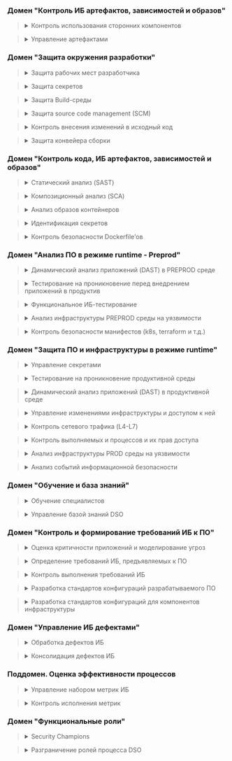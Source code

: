 ### Домен "Контроль ИБ артефактов, зависимостей и образов"      

> <details>
> <summary>Контроль использования сторонних компонентов</summary>
> 
> |ID| Описание | Уровень зрелости | BSIMM| SAMM
> | --- | --- | --- | --- | --- |
> | T-ADI-DEP-0-1 | Управление зависимостями (Dependencies) в исходном коде осуществляется в каком-либо виде   | 0 | - | - 
> | T-ADI-DEP-1-1 | Существуют (формализованы) единые правила, определяющие возможность использования тех или иных зависимостей в коде. Например, есть утвержденный документ, и/или страница в базе знаний, описывающие порядок использования зависимостей в коде   | 2 | - | SB-B-2 
> | T-ADI-DEP-1-2 | Обновление существующих зависимостей выполняется вручную. Например, если возникла необходимость использовать новую версию библиотеки в коде, то ее вручную выгружают и добавляют в проект   | 2 | - | - 
> | T-ADI-DEP-1-3 | Существует (описан, формализован) план реагирования на события ИБ, связанных с зависимостями   | 2 | SR2.7 | OM-B-2 
> | T-ADI-DEP-1-4 | Выполняется харденинг (безопасная настройка) файлов конфигураций используемых пакетов open source software - OSS (например, nuget.config, .npmrc, pip.conf, pom.xml, etc.) | 2 | - | - 
> | T-ADI-DEP-1-5 | Зависимости с тэгом "latest" не применяются   | 2 | - | - 
> | T-ADI-DEP-2-1 | Разработчики получают и используют OSS компоненты, применяя только стандартизованные (формализованные и утвержденные) методы   | 3 | SR2.7 | - 
> | T-ADI-DEP-2-2 | Контролируется и регулируется использование новых (моложе 60 дней) и старых (неактуальных, заброшенных, старше 365 дней) OSS. Например, настроен OSS firewall на предупреждение (или запрет) использования OSS, выпущенных\актуализированных более 365 дней назад  и менее чем 60 дней | 3 | - | OM-B-1, OM-B-2 
> | T-ADI-DEP-3-1 | Выполняется инвентаризация используемых зависимостей. Например, создан внутренний репозиторий | 4 | SR1.5 | SB-B-2 (+-) 
> | T-ADI-DEP-3-2 | При выполнении Pull/Merge request предоставляется список всех уязвимостей используемых зависимостей. Это может быть реализовано с помощью SCA решения | 4 | - | SB-B-3 
> | T-ADI-DEP-3-3 | Выполняется верификация цифровой подписи SBOM перед использованием зависимостей в сборке. Это может быть реализовано с помощью SCA решения | 4 | - | - 
> | T-ADI-DEP-3-4 | Выполняется автоматическое обновление используемых зависимостей. Это может быть реализовано с помощью специальных утилит для обновления зависимостей | 4 | - | - 
> | T-ADI-DEP-4-1 | Выполняется самостоятельная сборка необходимых зависимостей в доверенной среде | 6 | - | - 
> | T-ADI-DEP-4-2 | Выполняется создание и проверка цифровой подписи собранных зависимостей. Например, с помощью Cosign | 6 | SE2.4 | - 
> | T-ADI-DEP-4-3 | Выполняется создание и проверка цифровой подписи на SBOM для собранных зависимостей. Например, с помощью Cosign | 6 | - | - 
>
</details>

> <details>
> <summary>Управление артефактами</summary>
> 
> |ID| Описание | Уровень зрелости | BSIMM| SAMM
> | --- | --- | --- | --- | --- |
> | T-ADI-ART-0-1 | Управление артефактами разработки присутствует в каком-либо виде | 0 | - | - 
> | T-ADI-ART-1-1 | Все артефакты разработки хранятся в доверенных registry. Например, используется внутренний реестр | 1 | - | - 
> | T-ADI-ART-1-2 | Строго ограниченный перечень лиц может помещать артефакты в registry. Внутри registry настроены правила разграничения доступа | 1 | - | - 
> | T-ADI-ART-1-3 | Для аутентификации в registry используются внешние сервисы. Например, выполнена интеграция с LDAP или другим IdM, локальные учетные записи не используются | 1 | - | - 
> | T-ADI-ART-1-4 | Отключен анонимный доступ в registry | 1 | - | - 
> | T-ADI-ART-1-5 | Настроен и включен аудит любых изменений конфигурации хранилищ артефактов | 1 | - | - 
> | T-ADI-ART-2-1 | Разработчики получают артефакты для дальнейшей работы только из внутренних репозиториев | 3 | - | - 
> | T-ADI-ART-2-2 | Выполняется создание хэш сумм артефактов перед отправкой их в registry, а также их проверка при сборке | 3 | - | SB-A-2 
> | T-ADI-ART-2-3 | Для взаимодействия с registry используются webhook с использованием TLS версии не ниже 1.2 | 3 | - | - 
> | T-ADI-ART-3-1 | Выполняется создание цифровых подписей всех артефактов перед их отправкой в registry | 4 | SE2.4 | SD-A-3 
> | T-ADI-ART-3-2 | Для всех артефактов создается SBOM | 4 | SR1.5 </br> SE3.6 | SB-B-1 
> | T-ADI-ART-3-3 | Используется многофакторная аутентификация для доступа к registry | 4 | - | - 
> | T-ADI-ART-3-4 | Конвейер сборки (build pipeline) подписывает все артефакты, которые он создает | 4 | SE2.4 | SD-A-3 
> | T-ADI-ART-4-1 | Выполняется шифрование всех артефактов в registry | 5 | - | - 
>
</details>

### Домен "Защита окружения разработки"

> <details>
> <summary>Защита рабочих мест разработчика</summary>
> 
> |ID| Описание | Уровень зрелости | BSIMM| SAMM
> | --- | --- | --- | --- | --- |
> | T-DEV-COMP-0-1 | Применяются практики защиты рабочих мест разработчиков | 0 | - | - 
> | T-DEV-COMP-1-1 | Утверждены и применяются базовые требования к ПО и настройкам на корпоративных рабочих местах разработчиков. Например, требования к антивирусу, обновлениям ОС, требования к паролям | 1 | - | - 
> | T-DEV-COMP-1-2 | Удаленный доступ с некорпоративных (и, соответственно, ненастроенных) устройств к инструментам разработки возможен только для ограниченного (небольшого) числа устройств | 1 | - | - 
> | T-DEV-COMP-2-1 | Удаленный доступ к инструментам разработки возможен либо с корпоративных устройств с использованием MDM, либо через промежуточные\проксирующие системы, например, VDI или PAM | 3 | - | - 
>
</details>

> <details>
> <summary>Защита секретов</summary>
> 
> |ID| Описание | Уровень зрелости | BSIMM| SAMM
> | --- | --- | --- | --- | --- |
> | T-DEV-SM-0-1 | Существует практика управления секретами | 0 | - | - 
> | T-DEV-SM-1-1 | Секреты в среде разработки защищаются встроенными механизмами инструментов разработки, например, CI/CD системы, без применения Secret Management систем | 1 | - | SB-A-3 
> | T-DEV-SM-1-2 | Инциденты ИБ, связанные с использованием секретов в среде разработки, обрабатываются службой ИБ совместно с разработчиками | 1 | CMVM1.1 | - 
> | T-DEV-SM-2-1 | Секреты окружения разработки хранятся в Secret Management инструменте, например, Hashicorp Vault | 2 | - | - 
> | T-DEV-SM-2-2 | Разработчики и инженеры обмениваются секретамис помощью инструмента Secret Management, например, Hashicorp Vault | 2 | - | SD-B-1 
> | T-DEV-SM-3-1 | Секреты всех сред и инструментов (за исключением рабочих станций разработчиков и подобных adhoc сред) хранятся в SM (например, Vault), количество hardcoded секретов минимально. Случаи использования hardcoded секретов известны команде ИБ и запланирован отказ от их использования | 3 | - | SD-B-1 
> | T-DEV-SM-3-2 | Сформирована и применяется политика ротации секретов окружений разработки  | 3 | - | SD-B-3 
> | T-DEV-SM-4-1 | Используются динамические секреты с ограничением доступа для сред | 6 | - | - 
>
</details>
  

> <details>
> <summary>Защита Build-среды</summary>
> 
> |ID| Описание | Уровень зрелости | BSIMM| SAMM
> | --- | --- | --- | --- | --- |
> | T-DEV-BLD-0-1 | Применяются практики защиты инфраструктуры сборки ПО | 0 | - | - 
> | T-DEV-BLD-1-1 | Доступ к среде сборки (build) (оркестратор, worker-узлы итд) ограничен (настроен RBAC)  | 2 | - | - 
> | T-DEV-BLD-1-2 | Для всех узлов сборки (build worker) используется подход push (вместо pull) для передачи параметров  | 2 | - | - 
> | T-DEV-BLD-1-3 | Каждый узел сборки (build worker) имеет минимально необходимые сетевые доступы (для связи только с нужными сервисами и только по определенным портам\протоколам) | 2 | - | - 
> | T-DEV-BLD-1-4 | Выполняется централизованное хранение журналов (логов) сборки, включающее изменение настроек | 2 | - | SB-A-3 
> | T-DEV-BLD-2-1 | Осуществляется мониторинг и реагирование на инциденты для узлов сборки в части потребления вычислительных ресурсов (CPU, RAM, HDD и пр). | 3 | CMVM1.1 | Incident Detection 
> | T-DEV-BLD-3-1 | Каждый узел сборки (build worker) имеет отдельную роль (например, тестирование, компиляция, отправка артефактов), прочие задачи на нем не выполняются | 5 | - | - 
> | T-DEV-BLD-3-2 | Реализована настройка механизмов безопасности для узлов сборки  | 5 | - | SB-A-1 </br> SB-A-2 
> | T-DEV-BLD-3-3 | Все настройки узлов сборки (build worker) централизованно хранятся в системе хранения исходного кода  | 5 | - | - 
> | T-DEV-BLD-4-1 | Создание среды сборки (build environment) выполняется автоматизировано (IaC) | 6 | - | - 
>
</details>
 
> <details>
> <summary>Защита source code management (SCM)</summary>
> 
> |ID| Описание | Уровень зрелости | BSIMM| SAMM
> | --- | --- | --- | --- | --- |
> | T-DEV-SCM-0-1 | Применяются практики защиты репозитория кода | 0 | - | -
> | T-DEV-SCM-1-1 | Создавать и удалять репозитории могут только определенные пользователи  (например, настроен RBAC)  | 2 | - | -
> | T-DEV-SCM-1-2 | Удалять issues могут только определенные пользователи (например, настроен RBAC)  | 2 | - | -
> | T-DEV-SCM-1-3 | Создавать teams/groups могут только определенные пользователи (например, настроен RBAC)  | 2 | - | -
> | T-DEV-SCM-1-4 | Количество администраторов VCS ограничено и регулярно проверяется | 2 | - | -
> | T-DEV-SCM-1-5 | Управление доступом к системе контроля версий осуществляется с использованием ролевой модели, созданной на основе принципа минимальных привилегий. Модель регулирует как минимум:  </br> - Возможности по созданию репозиториев </br> - Возможности по удалению репозиториев </br> - Возможности по изменению видимости репозиториев | 2 | - | -
> | T-DEV-SCM-1-6 | Непривилегированным пользователям доступно создание только приватных репозиториев | 2 | - | - 
> | T-DEV-SCM-1-7 | При установке любых приложений и дополнений в Source code management системах (SCM) запрашивается одобрение (approval) администратора | 2 | - | - 
> | T-DEV-SCM-2-1 | У всех копий (forks) кода включен аудит, а также назначен ответственный | 3 | - | - 
> | T-DEV-SCM-2-2 | Регулярно осуществляется анализ и удаление неактивных пользователей из проекта | 3 | - | - 
> | T-DEV-SCM-2-3 | Почтовые уведомления могут направляться только на доверенные (проверенные) домены#  | 3 | - | - 
> | T-DEV-SCM-2-4 | Неактивные (ненужные) приложения (applications или дополнения) удаляются из SCM системы  | 3 | - | - 
> | T-DEV-SCM-2-5 | Для каждого репозитория по умолчанию установлены минимальные привилегии пользователей | 3 | - | - 
> | T-DEV-SCM-2-6 | Для добавления нового пользователя в VCS используются только корпоративные email | 3 | - | - 
> | T-DEV-SCM-3-1 | Все изменения видимости проекта отслеживаются | 4 | - | - 
> | T-DEV-SCM-3-2 | Осуществляется идентификация неиспользуемых репозиториев и их архивирование | 4 | - | - 
> | T-DEV-SCM-3-3 | Доступ к SCM осуществляется с использованием многофакторной аутентификации  | 4 | - | - 
> | T-DEV-SCM-3-4 | Доступ к VCS системам осуществляется только с разрешенных IP-адресов | 4 | - | - 
> | T-DEV-SCM-4-1 | Проводится анализ кода на наличие аномалий, релевантных организации (например, commit содержит слишком значительные изменения объемов кода или в commit'ов слишком много в определенный промежуток времени) | 6 | - | - 
> | T-DEV-SCM-4-2 | Доступ разработчиков к репозиторию осуществляется с использованием сертификатов, созданных только с использованием внутреннего CA (центр сертификации) компании (а не самоподписанные сертификаты) в качестве дополнительного фактора аутентификации | 6 | - | - 
>
</details>


> <details>
> <summary>Контроль внесения изменений в исходный код</summary>
> 
> |ID| Описание | Уровень зрелости | BSIMM| SAMM
> | --- | --- | --- | --- | --- |
> | T-DEV-SRC-0-1 | Применяются практики контроля внесения изменений в исходный код | 0 | - | -
> | T-DEV-SRC-1-1 | Все изменения в исходном коде отслеживаются с использованием системы контроля версий (SCM)  | 1 | - | -
> | T-DEV-SRC-1-2 | Круг согласования запроса на слияние исходного кода начинается заново при внесении новых предложений по изменению | 1 | - | -
> | T-DEV-SRC-1-3 | Разработчики не обладают правами "dismiss code change review", позволяющими обходить стандартную процедуру проверки кода | 1 | - | -
> | T-DEV-SRC-1-4 | Для всех репозиториев включена опция linear history. В качестве вариантов merge доступны только squash и rebase merge | 1 | - | -
> | T-DEV-SRC-1-5 | Используется защита веток (branch protection) | 1 | - | -
> | T-DEV-SRC-2-1 | Осуществляется регулярный анализ и удаление неиспользуемых веток (branches) | 3 | - | -
> | T-DEV-SRC-2-2 | Запрос на слияние (merge request) реализуется только при успешном прохождении всех проверок | 3 | ST3.6 | -
> | T-DEV-SRC-2-3 | Все открытые ветки (branches) обновляются перед отправкой запроса на merge | 3 | - | -
> | T-DEV-SRC-2-4 | Слияние изменений в исходном коде разрешены только в случае отсутствия открытых комментариев и обсуждений | 3 | - | -
> | T-DEV-SRC-2-5 | Для каждого изменения исходного кода есть соответствующий тикет в системе управления заданиями (task maganement system, например, jira) | 3 | - | -
> | T-DEV-SRC-2-6 | Правила защиты, применяемые к веткам (branch protection rules), применяются в том числе к УЗ администраторов | 3 | - | -
> | T-DEV-SRC-3-1 | Для наиболее важных файлов определены и назначены Code Owners | 4 | - | -
> | T-DEV-SRC-3-2 | Code Owners согласовывают изменения файлов, которые им "принадлежат" | 4 | - | -
> | T-DEV-SRC-3-3 | Только подписанные commits (signed commit) допускаются к merge requests (особенно в main-ветку)  | 4 | SE2.4 | -
> | T-DEV-SRC-3-4 | Каждое изменение в исходном коде (каждый commit) согласовывается как минимум двумя аутентифицированными пользователями | 4 | - | -
> | T-DEV-SRC-3-5 | Осуществляется контроль за удалением защищенных веток (protected branch) | 4 | - | -
> | T-DEV-SRC-4-1 | Для всех репозиториев функция "force push" доступна только для владельца | 6 | - | -
>
</details>
 

> <details>
> <summary>Защита конвейера сборки</summary>
> 
> |ID| Описание | Уровень зрелости | BSIMM| SAMM
> | --- | --- | --- | --- | --- |
> | T-DEV-CICD-0-1 | Применяются практики защиты конвейера сборки ПО  | 0 | - | BP-A-2 </br> SB-A-2 (Актуальное название)
> | T-DEV-CICD-1-1 | Доступ к конвейеру сборки ограничен (настроен RBAC)  | 1 | - | SB-A-2
> | T-DEV-CICD-1-2 | Выполняется централизованное хранение журналов событий конвейеров сборки   | 1 | - | SB-A-3
> | T-DEV-CICD-1-3 | Используется подход "CICD as a code" при создании конвейера разработки  | 1 | SM3.4 | -
> | T-DEV-CICD-2-1 | Для каждого этапа сборки строго определены входные и выходные параметры и результаты  | 3 | - | -
> | T-DEV-CICD-2-2 | Изменение конфигурационных файлов CI\CD (конвейеров сборки) непрерывно отслеживается   | 3 | - | -
> | T-DEV-CICD-3-1 | Выполняется централизованное хранение всех логов стадии сборки (Build)   | 4 | - | SB-A-3
> | T-DEV-CICD-4-1 | Каждый конвейер (CICD), используемый для сборки, имеет единственное предназначение (например, тестирование, компиляция, отправка артефактов), прочие задачи на нем не выполняются  | 5 | - | -
>
</details>

### Домен "Контроль кода, ИБ артефактов, зависимостей и образов"        



> <details>
> <summary>Статический анализ (SAST)</summary>
> 
> |ID| Описание | Уровень зрелости | BSIMM| SAMM
> | --- | --- | --- | --- | --- |    
> | T-CODE-SST-0-1 | Выполняется статический анализ исходного кода разрабатываемого ПО | 0 | - | ST-A-1
> | T-CODE-SST-1-1 | Анализ исходного кода применяется, как минимум, ситуативно. | 2 | CR1.2 | -
> | T-CODE-SST-1-2 | В SAST используются, как минимум, правила по умолчанию  | 2 | - | -
> | T-CODE-SST-2-1 | Выполняется регулярное сканирование отдельных частей кода, например: </br> - изменений в коде по результатам спринтов </br> - код разработанных framework </br> - итд | 3 | - | -
> | T-CODE-SST-2-2 | Неиспользуемые правила анализа в SAST отключены | 3 | - | -
> | T-CODE-SST-2-3 | Выполнена интеграция SAST в CI (отдельный скрипт для каждой команды)  | 3 | SM3.4 </br> CR1.4 </br> CR1.5 | ST-A-3
> | T-CODE-SST-2-4 | Используются плагины SAST в IDE [при их наличии]  | 3 | - | ST-A-2
> | T-CODE-SST-3-1 | Выполняется регулярное сканирование SAST полной кодовой базы | 4 | - | -
> | T-CODE-SST-3-2 | Используются кастомизированные правила  | 4 | CR2.6 | ST-A-2
> | T-CODE-SST-3-3 | Выполнена интеграция SAST с инструментом code quality (например, SonarQube) | 4 | - | -
> | T-CODE-SST-4-1 | Выполняется сканирование исходного кода open source компонентов (сканирование на malware, protestware и т.д.) | 7 | - | SB-B-3
>
</details>



> <details>
> <summary>Композиционный анализ (SCA) </summary>
> 
> |ID| Описание | Уровень зрелости | BSIMM| SAMM
> | --- | --- | --- | --- | --- |    
> | T-CODE-SC-0-1 |   Выполняется композиционный анализ разрабатываемого ПО | 0 | SM3.5 | ST-A-1 </br> SB-B-3
> | T-CODE-SC-1-1 |   В SCA используются, как минимум, политики анализа по умолчанию | 1 | SE3.8 | -
> | T-CODE-SC-1-2 |   Применяется выборочная блокировка подключаемых библиотек вручную при выявлении дефектов ИБ | 1 | - | -
> | T-CODE-SC-1-3 |   В SCA сохраняется история всех используемых (использованных) библиотек | 1 | SR1.5 | SB-B-2
> | T-CODE-SC-2-1 |   Библиотеки с уязвимостями с высоким рейтингом, включая RCE, блокируются по договоренности между ИБ и разработчиками | 2 | - | -
> | T-CODE-SC-2-2 |   Осуществляется контроль получения образов (получение только из доверенных репозиториев) | 2 | - | -
> | T-CODE-SC-2-3 |   Выполняется проверка цифровых подписей и хэшей компонентов  | 2 | SE2.4 | SB-A-1 (+-)
> | T-CODE-SC-2-4 |   Настроена интеграция SCA в CI/CD | 2 | SM3.4 </br> CR1.4 </br> CR1.5 | ST-A-3
> | T-CODE-SC-2-5 |   Выполняется проверка на лицензионную чистоту   | 2 | SR2.7 | SB-B-2
> | T-CODE-SC-3-1 |   Подключение всех возможных open source feeds | 4 | - | -
> | T-CODE-SC-3-2 |   Совмещение практик SAST и SCA для идентификации уязвимостей в коде (effective usage analyse. Например, библиотека уязвима, но при этом НЕ используется уязвимый метод) | 4 | CR3.2 | -
> | T-CODE-SC-3-3 |   Используются SCA плагины для IDE для pre-commit hooks | 4 | - | ST-A-2
> | T-CODE-SC-3-4 |   Библиотеки со статусом End of life блокируются по договоренности между ИБ и разработчиками | 4 | - | -
> | T-CODE-SC-4-1 |   Использование платных feeds, обогащающих результаты анализа open source компонентов | 6 | - | -
>
</details>

  

> <details>
> <summary>Анализ образов контейнеров</summary>
> 
> |ID| Описание | Уровень зрелости | BSIMM| SAMM
> | --- | --- | --- | --- | --- |
> | T-CODE-IMG-0-1 |  Выполняется сканирование образов контейнеров на наличие уязвимостей | 0 | - | Scalable Baseline
> | T-CODE-IMG-1-1 |  Сканирование образов контейнеров на наличие уязвимостей регламентировано и выполняется стандартизированным набором инструментов | 1 | - | -
> | T-CODE-IMG-1-2 |  Выполняется сканирование образов контейнеров. Запуск сканирования происходит в ручном режиме | 1 | - | -
> | T-CODE-IMG-1-3 |  Применяется выборочная блокировка образов контейнеров вручную при выявлении дефектов ИБ | 1 | - | -
> | T-CODE-IMG-2-1 |  Выполняется сканирование образов контейнеров в CI/CD на наличие уязвимостей | 2 | SM3.4 | -
> | T-CODE-IMG-2-2 |  Выполняется периодическое сканирование образов контейнеров, размещенных во внутренних репозиториях, на наличие уязвимостей | 2 | - | -
> | T-CODE-IMG-2-3 |  При обнаружении дефектов ИБ в образах контейнеров автоматизированно создаются задачи на их устранение в тикет-системе | 2 | - | -
> | T-CODE-IMG-3-1 |  Выполняется проверка цифровых подписей образов контейнеров | 3 | SE2.4 | -
> | T-CODE-IMG-3-2 |  Non-compliant ресурсы блокируются по договоренности между ИБ и разработчиками | 3 | - | -
> | T-CODE-IMG-4-1 |  Сборки в CI/CD блокируются при найденных уязвимостях в образах контейнеров по договоренности между ИБ и разработчиками | 4 | - | -
>
</details>


> <details>
> <summary>Идентификация секретов  </summary>
> 
> |ID| Описание | Уровень зрелости | BSIMM| SAMM
> | --- | --- | --- | --- | --- |
> | T-CODE-SECDN-0-1 | Применяются практики поиска секретов | 0 | - | Scalable Baseline
> | T-CODE-SECDN-1-1 | Механизмы идентификации секретов применяются как минимум в SCM системах | 1 | - | -
> | T-CODE-SECDN-1-2 | Инструменты идентификации секретов запускаются вручную | 1 | - | -
> | T-CODE-SECDN-1-3 | В инструментах идентификации секретов используются настройки поиска секретов, заданные по умолчанию | 1 | - | -
> | T-CODE-SECDN-1-4 | Инциденты ИБ, связанные с использованием найденных секретов, разрешаются совместно с разработчиками | 1 | CMVM1.1 | IM-A-2
> | T-CODE-SECDN-2-1 | Инструменты идентификации секретов охватывают: </br> - Все версии кода, хранящиеся в SCM </br> - Манифесты IaC </br> - Артефакты:  — образы Docker,  — Все репозитории — Облачную инфраструктуру — Сканирование и блокирование секретов во  время стадий pull/Merge | 2 | - | -
> | T-CODE-SECDN-2-2 | В инструментах идентификации секретов используются кастомизированные настройки поиска секретов | 2 | CR2.6 | -
> | T-CODE-SECDN-2-3 | При обработке событий ИБ, связанных с найденными секретами используется приоритизация  | 2 | - | IM-B-2
> | T-CODE-SECDN-3-1 | При наличии в коде секретов commit'ы  блокируются по договоренности между ИБ и разработчиками | 3 | - | -
> | T-CODE-SECDN-3-2 | Сканирование секретов также включает в себя: </br>  - Рабочие станции разработчиков и любые adhoc среды </br>  - Логи сборок (Build logs) | 3 | - | -
> | T-CODE-SECDN-4-1 | Hardcoded секреты отсутствуют | 5 | - | SD-B-2
>
</details>



> <details>
> <summary>Контроль безопасности Dockerfile’ов </summary>
> 
> |ID| Описание | Уровень зрелости | BSIMM| SAMM
> | --- | --- | --- | --- | --- |
> | T-CODE-DOCKERFS-0-1 | Применяются практики безопасного написания Dockerfiles | 0 | - | -
> | T-CODE-DOCKERFS-1-1 | Разработан регламент по безопасному написанию Dockerfiles | 1 | - | -
> | T-CODE-DOCKERFS-1-2 | Выполняется ручной контроль безопасности Dockerfile | 1 | - | -
> | T-CODE-DOCKERFS-2-1 | Dockerfiles проверяются автоматизировано в pipeline | 2 | - | -
>
</details>

### Домен "Анализ ПО в режиме runtime - Preprod"        


> <details>
> <summary>Динамический анализ приложений (DAST) в PREPROD среде</summary>
> 
> |ID| Описание | Уровень зрелости | BSIMM| SAMM
> | --- | --- | --- | --- | --- |
> | T-PREPROD-DAST-0-1 | Применяются практики динамического тестирования (DAST) | 0 | - | -
> | T-PREPROD-DAST-1-1 | Динамическое сканирование используется как минимум для пользовательского интерфейса | 3 | - | -
> | T-PREPROD-DAST-1-2 | Динамическое сканирование выполняется вручную | 3 | - | -
> | T-PREPROD-DAST-2-1 | Отключены неиспользуемые в сканере правила | 4 | - | -
> | T-PREPROD-DAST-2-2 | Выполняется сканирование без аутентификации (с полным покрытием пользовательского интерфейса): </br> - Spider- сканирование (https://www.zaproxy.org/docs/desktop/addons/spider/) </br> - Сканирование зависимостей | 4 | ST1.4 | -
> | T-PREPROD-DAST-2-3 | Выполняется сканирование с аутентификацией: </br> - Выполняется сканирование зависимостей </br> - При сканировании происходит использование всех возможных ролей и пользовательских типов  </br> - Поддержка существующих сессий </br> - При сканировании используются функции log in/log out </br> - Выполняется Spider-сканирование после аутентификации | 4 | ST1.4 | -
> | T-PREPROD-DAST-2-4 | Настроена интеграция сканера с инструментами CI/CD | 4 | - | -
> | T-PREPROD-DAST-3-1 | Выполняется сканирование в том числе скрытых путей | 5 | - | -
> | T-PREPROD-DAST-3-2 | Используются доработанные (кастомизированные) параметры при сканировании для максимального покрытия входных параметров | 5 | - | -
> | T-PREPROD-DAST-3-3 | При сканировании используется бизнес-логика сканируемого приложения. Например, выполняется login, вносятся изменения в учетную запись, выполняется добавление товара в корзину и др. | 5 | - | -
> | T-PREPROD-DAST-3-4 | Выполняется раздельное сканирование backend и frontend, включая: </br> - Сканирование SOAP сервисов </br> - Сканирование сервисов proxy, которые передают запросы между frontend и backend </br> - fuzzing XML и JSON данных, которые передаются в API сервисы | 5 | ST2.6 | -
> | T-PREPROD-DAST-4-1 | Выполняется сканирование всех путей и взаимодействий (в т.ч. с backend)  | 6 | - | -
> | T-PREPROD-DAST-4-2 | Используется несколько сканеров для увеличения поверхности сканирования и получения пересекающихся результатов | 6 | - | -
> | T-PREPROD-DAST-4-3 | Используются custom профили для динамического тестирования с повышенной интенсивностью и тяжестью для критичных частей приложения | 6 | - | -
>
</details>


> <details>
> <summary>Тестирование на проникновение перед внедрением приложений в продуктив</summary>
> 
> |ID| Описание | Уровень зрелости | BSIMM| SAMM
> | --- | --- | --- | --- | --- |
> | T-PREPROD-PENTEST-0-1 | Применяется тестирование на проникновение в среде Preprod | 0 | - | -
> | T-PREPROD-PENTEST-1-1 | Тестирование на проникновение в среде Preprod проводится регулярно | 1 | - | ST-B-2
> | T-PREPROD-PENTEST-1-2 | Проводятся пентесты Preprod среды методом "черный ящик" (пентестер не знает ничего об атакуемой Preprod среде, кроме базовой информации о ней - # доменные имена, ip-адреса) | 1 | - | -
> | T-PREPROD-PENTEST-1-3 | Проводятся пентесты методом "серый ящик" (пентестер знает все об атакуемой Preprod среде - архитектуру среды и анализируемого ПО, их версии, имеет доступ к исходному коду ПО и пр.) | 1 | PT2.2 | -
> | T-PREPROD-PENTEST-2-1 | Разработан и применяется регламент, описывающий проведение тестирования на проникновение в среде Preprod | 2 | - | -
> | T-PREPROD-PENTEST-4-1 | Проводится анализ безопасности инструментов безопасной разработки (анализируются, например, инструменты SAST или OSA\SCA на предмет наличия в них уязвимостей или дефектов - можно ли без авторизации "украсть" отчеты, конфиги и пр) | 6 | - | ST-B-1
>
</details>

 

> <details>
> <summary>Функциональное ИБ-тестирование </summary>
> 
> |ID| Описание | Уровень зрелости | BSIMM| SAMM
> | --- | --- | --- | --- | --- |
> | T-PREPROD-SECTEST-0-1 | Выполняется тестирование ИБ функционала разрабатываемого ПО | 0 | - | -
> | T-PREPROD-SECTEST-1-1 | Функциональное ИБ-тестирование проводится (ситуативно, нерегламентированно) | 1 | - | RT-A-1
> | T-PREPROD-SECTEST-2-1 | Разработан и применяется регламент, описывающий проведение функционального ИБ-тестирования  | 2 | ST1.1 | -
> | T-PREPROD-SECTEST-2-2 | Не менее 5% функциональных ИБ-тестов автоматизированы | 2 | ST2.5 | RT-A-2
> | T-PREPROD-SECTEST-3-1 | Более 20 % тестов функций ИБ-тестирования автоматизированы | 6 | ST2.5 | -
>
</details>

   

> <details>
> <summary>Анализ инфраструктуры PREPROD среды на уязвимости</summary>
> 
> |ID| Описание | Уровень зрелости | BSIMM| SAMM
> | --- | --- | --- | --- | --- |
> | T-PREPROD-VULN-0-1  Сканирование инфраструктуры PREPROD (среды тестирования и разработки ПО) на уязвимости производится в каком бы то ни было виде | 0 | - | Scalable Baseline
> | T-PREPROD-VULN-1-1  Сканирование инфраструктуры PREPROD (среды тестирования и разработки ПО) на уязвимости производится периодически в ручном режиме при помощи инструментов автоматизации или скриптов. (ситуативно нерегламентированно) | 2 | - | -
> | T-PREPROD-VULN-1-2  Производится установка обновлений на элементы инфраструктуры, в т.ч. устранение выявленных уязвимостей | 2 | - | -
> | T-PREPROD-VULN-2-1  Выполняется регулярное сканирование наиболее критических компонентов инфраструктуры PREPROD (среды тестирования и разработки ПО)  на уязвимости, а также выстроен процесс по их исправлению | 4 | - | -
> | T-PREPROD-VULN-2-2  Выполняется регулярное выполнение задач инвентаризации активов PREPROD (среды тестирования и разработки ПО) сред автоматизированными средствами | 4 | SM3.1 </br> AM2.9 | -
> | T-PREPROD-VULN-2-3  Обновления безопасности регулярно устанавливаются на основные элементы  инфраструктуры PREPROD (среды тестирования и разработки ПО) (например, оркестратор и операционные систем серверов)  | 4 | - | -
> | T-PREPROD-VULN-3-1  Выполняется регулярное сканирование всех компонентов инфраструктуры PREPROD (среды тестирования и разработки ПО),  а также выстроен процесс по их исправлению | 5 | - | -
> | T-PREPROD-VULN-3-2  Выполняется автоматизированная проверка основных компонентов инфраструктуры PREPROD (среды тестирования и разработки ПО) (например, оркестратора и операционных систем серверов) на соответствие лучшим практикам, а также организован процесс по исправлению несоответствий | 5 | - | -
> | T-PREPROD-VULN-3-3  Выполняется регулярное сканирование на уязвимости инфраструктуры PREPROD (среды тестирования и разработки ПО) автоматизированными средствами в режиме пентеста | 5 | - | -
> | T-PREPROD-VULN-3-4  Обновления безопасности регулярно устанавливаются на все элементы инфраструктуры PREPROD (среды тестирования и разработки ПО)  (например, оркестратор и операционные систем серверов)  | 5 | - | -
> | T-PREPROD-VULN-4-1  Выполняется автоматизированная проверка всех компонентов инфраструктуры PREPROD (среды тестирования и разработки ПО) на соответствие лучшим практикам , а также организован процесс по исправлению несоответствий | 7 | - | -
> | T-PREPROD-VULN-4-2  Осуществляется регулярная замена устаревшего неподдерживаемого производителями ПО для компонентов инфраструктуры PREPROD (среды тестирования и разработки ПО) | 7 | - | -
>
</details>



> <details>
> <summary>Контроль безопасности манифестов (k8s, terraform и т.д.)</summary>
> 
> |ID| Описание | Уровень зрелости | BSIMM| SAMM
> | --- | --- | --- | --- | --- |
> | T-PREPROD-MANSEC-0-1 | Выполняется ИБ тестирование файлов конфигураций (Dockerfiles, K8s manifests, Terraform, etc) | 0 | - | -
> | T-PREPROD-MANSEC-1-1 | Применяется анализ Dockerfile на наличие дефектов ИБ | 2 | - | -
> | T-PREPROD-MANSEC-2-1 | Используется контроль конфигураций (k8s, IaC и т.п.) на наличие дефектов ИБ | 3 | SE2.2 | -
>
</details>

### Домен "Защита ПО и инфраструктуры в режиме runtime"     


> <details>
> <summary>Управление секретами</summary>
> 
> |ID| Описание | Уровень зрелости | BSIMM| SAMM
> | --- | --- | --- | --- | --- |
> | T-PROD-SM-0-1 |   Применяются практики управления секретами и защиты секретов | 0 | - | -
> | T-PROD-SM-1-1 |   Для управления секретами частично применяются встроенные механизмы ПО. Инструменты по управлению секретами не используются.  | 1 | - | -
> | T-PROD-SM-1-2 |   Инциденты ИБ, связанные с использованием секретов, разрешаются совместно с владельцами систем. | 1 | CMVM1.1 | -
> | T-PROD-SM-2-1 |   Используются инструменты по управлению секретами, но их использование не регламентировано. | 2 | - | -
> | T-PROD-SM-2-2 |   При разборе событий ИБ, связанных с секретами, используется приоритизация (ранжирование) этих событий. Например, событию A присваивается более высокий приоритет при обработке, чем событию B. Правила приоритизации событий ИБ формализованы. | 2 | - | -
> | T-PROD-SM-3-1 |   Секреты всех сред  (за исключением Dev сред) хранятся в  системе управления секретами (допускается ситуативное использование hardcoded-секретов) | 3 | - | -
> | T-PROD-SM-3-2 |   Используется автоматизированная ротация секретов. | 3 | - | -
> | T-PROD-SM-3-3 |   Разработаны и применяются регламенты по использованию инструментов по управлению секретами | 3 | - | -
> | T-PROD-SM-4-1 |   Используются динамические секреты, генерируемые под каждую сессию взаимодействия систем | 5 | - | -
> | T-PROD-SM-4-2 |   Hardcoded секреты отсутствуют в продуктивной среде | 5 | - | -
>
</details>

  

> <details>
> <summary>Тестирование на проникновение продуктивной среды  </summary>
> 
> |ID| Описание | Уровень зрелости | BSIMM| SAMM
> | --- | --- | --- | --- | --- |
> | T-PROD-PENTEST-0-1 |  Проводится тестирование на проникновение в среде Prod  | 0 | - | -
> | T-PROD-PENTEST-1-1 |  Проводятся пентесты Prod среды методом "черный ящик" (пентестер не знает ничего об атакуемой Prod среде, кроме базовой информации о ней - доменные имена, ip-адреса) | 2 | - | -
> | T-PROD-PENTEST-1-2 |  Тестирование на проникновение в среде Prod проводится регулярно | 2 | PT1.1 | -
> | T-PROD-PENTEST-1-3 |  Проводятся пентесты методом "серый ящик" (пентестер знает все об атакуемой Prod среде - архитектуру среды и анализируемого ПО, их версии, имеет доступ к исходному коду ПО и пр.) | 2 | PT2.2 | -
> | T-PROD-PENTEST-2-1 |  Разработан регламент, описывающий критерии и частоту проведения тестов на проникновение в среде PROD | 3 | - | -
> | T-PROD-PENTEST-3-1 |  Разработана и внедрена программа Bug bounty | 4 | CMVM3.4 | -
> | T-PROD-PENTEST-4-1 |  Проводятся пентесты вида "социальная инженерия", направленные и адаптированные на разработчиков | 7 | - | -
> | T-PROD-PENTEST-4-2 |  Проводятся Red Team \ Purple Team учения с привлечением разработчиков | 7 | PT3.1 </br> CMVM3.3 | -
>
</details>

 

> <details>
> <summary>Динамический анализ приложений (DAST) в продуктивной среде </summary>
> 
> |ID| Описание | Уровень зрелости | BSIMM| SAMM
> | --- | --- | --- | --- | --- |
> | T-PROD-DAST-0-1 | Применяются практики динамического тестирования (DAST) | 0 | - | -
> | T-PROD-DAST-1-1 | Динамическое сканирование используется как минимум для пользовательского интерфейса | 4 | - | -
> | T-PROD-DAST-1-2 | Используется пассивное сканирование с помощью зеркалирования трафика | 4 | - | -
> | T-PROD-DAST-1-3 | Динамическое сканирование выполняется вручную | 4 | - | -
> | T-PROD-DAST-2-1 | Используются механизмы активного и пассивного сканирования | 5 | - | -
> | T-PROD-DAST-2-2 | Выполняется сканирование без аутентификации (с полным покрытием пользовательского интерфейса): </br> - Spider- сканирование (https://www.zaproxy.org/docs/desktop/addons/spider/) </br> - Сканирование зависимостей | 5 | - | -
> | T-PROD-DAST-2-3 | Выполняется сканирование с аутентификацией: </br> - Выполняется сканирование зависимостей </br> - При сканировании происходит использование всех возможных ролей и пользовательских типов  </br> - Поддержка существующих сессий </br> - При сканировании  используются функции log in/log out </br> - Выполняется Spider-сканирование после аутентификации | 5 | - | -
> | T-PROD-DAST-2-4 | Настроена интеграция сканера с инструментами CI/CD  | 5 | - | -
> | T-PROD-DAST-2-5 | Отключены неиспользуемые в сканере правила  | 5 | - | -
> | T-PROD-DAST-3-1 | Выполняется сканирование в том числе скрытых путей  | 6 | - | -
> | T-PROD-DAST-3-2 | Используются доработанные (кастомизированные) параметры при сканировании для максимального покрытия входных параметров  | 6 | - | -
> | T-PROD-DAST-3-3 | При сканировании используется бизнес-логика сканируемого приложения. Например, выполняется login, вносятся изменения в учетную запись, выполняется добавление товара в корзину и др.  | 6 | - | -
> | T-PROD-DAST-3-4 | Выполняется раздельное сканирование backend и frontend, включая: </br> - Сканирование SOAP сервисов </br> - Сканирование сервисов proxy, которые передают запросы между frontend и backend </br> - fuzzing XML и JSON данных, которые передаются в API сервисы  | 6 | ST2.6 | -
> | T-PROD-DAST-4-1 | Выполняется сканирование всех путей и взаимодействий (в т.ч. с backend)   | 7 | - | -
> | T-PROD-DAST-4-2 | Используется несколько сканеров для увеличения поверхности сканирования и получения пересекающихся результатов  | 7 | - | -
> | T-PROD-DAST-4-3 | Используются custom профили для динамического тестирования с повышенной интенсивностью и тяжестью для критичных частей приложения  | 7 | - | -
>
</details>

 

> <details>
> <summary>Управление изменениями инфраструктуры и доступом к ней </summary>
> 
> |ID| Описание | Уровень зрелости | BSIMM| SAMM
> | --- | --- | --- | --- | --- |
> | T-PROD-ACCESS-0-1 | Применяются практики автоматизации жизненного цикла инфраструктуры (например, подход IaC), а также необходимые меры защиты | 0 | - | -
> | T-PROD-ACCESS-1-1 | Код инфраструктуры (IaC) хранится, в том числе, за пределами централизованного хранилища кода (SCM-системы) | 1 | - | -
> | T-PROD-ACCESS-1-2 | Использование концепции Infrastructure as code. Продуктивная среда описана в виде кода, регулярно актуализируется и является воспроизводимой. | 1 | - | -
> | T-PROD-ACCESS-1-3 | Реализован процесс контроля версий конфигурации инфраструктуры в виде кода (IaC) | 1 | - | -
> | T-PROD-ACCESS-1-4 | Доступ к продуктивной среде предоставлен ограниченному числу доверенных пользователей  | 1 | - | -
> | T-PROD-ACCESS-1-5 | Запрещено использование паролей по умолчанию | 1 | - | -
> | T-PROD-ACCESS-2-1 | Доступ к коду конфигурации инфраструктуры (файлам, описывающим IaC) предоставлен ограниченному числу пользователей | 3 | - | -
> | T-PROD-ACCESS-2-2 | Настроен, включен и обрабатывается аудит любых изменений для конфигураций внедрения в любые среды  | 3 | - | -
> | T-PROD-ACCESS-3-1 | Автоматизация внедрения в любые непродуктивные среды | 4 | - | -
> | T-PROD-ACCESS-4-1 | Автоматизация внедрения в любые продуктивные среды | 7 | - | -
>
</details>


> <details>
> <summary>Контроль сетевого трафика (L4-L7) </summary>
> 
> |ID| Описание | Уровень зрелости | BSIMM| SAMM
> | --- | --- | --- | --- | --- |
> | T-PROD-NETWORK-0-1 | Выполняется контроль сетевого трафика в PROD сегменте | 0 | - | -
> | T-PROD-NETWORK-1-1 | Выполняется контроль сетевого трафика на уровне межсетевых экранов (L3/L4) в PROD сегменте | 1 | SE1.2 | -
> | T-PROD-NETWORK-1-2 | PROD инфраструктура находится в выделенном сетевом сегменте | 1 | - | -
> | T-PROD-NETWORK-2-1 | Настроены и используются глобальные сетевые политики на уровне сред контейнеризации | 2 | - | -
> | T-PROD-NETWORK-2-2 | Настроены и используются L7 сетевые политики контроля трафика  | 2 | SE1.1 | -
> | T-PROD-NETWORK-3-1 | Настроены и используются кастомизированные сетевые политики для различных микросервисов (namespace)  | 3 | - | -
>
</details>


> <details>
> <summary>Контроль выполняемых и процессов и их прав доступа</summary>
> 
> |ID| Описание | Уровень зрелости | BSIMM| SAMM
> | --- | --- | --- | --- | --- |
> | T-PROD-RUN-0-1 | Выполняется контроль и защита исполняемых процессов | 0 | - | -
> | T-PROD-RUN-1-1 | Используются средства контроля Runtime для сред контейнеризации (Kyverno, OPA gatekeeper, pod security admission, другие валидаторы) со стандартными настройками | 2 | - | -
> | T-PROD-RUN-2-1 | Используются кастомизированные политики Runtime для сред контейнеризации, как минимум уровня всего кластера | 3 | - | -
> | T-PROD-RUN-3-1 | Настроены и используются кастомизированные Runtime политики для отдельных контейнерных приложений  | 5 | SE3.3 | -
>
</details>


> <details>
> <summary>Анализ инфраструктуры PROD среды на уязвимости</summary>
> 
> |ID| Описание | Уровень зрелости | BSIMM| SAMM
> | --- | --- | --- | --- | --- |
> | T-PROD-VULN-0-1 | Применяется сканирование инфраструктуры на уязвимости в Prod сегменте | 0 | - | -
> | T-PROD-VULN-1-1 | Сканирование инфраструктуры на уязвимости проводится, как минимум, вручную и ситуативно | 1 | - | -
> | T-PROD-VULN-1-2 | Производится установка обновлений на элементы инфраструктуры, в т.ч. устранение выявленных уязвимостей | 1 | - | -
> | T-PROD-VULN-2-1 | Выполняется регулярное сканирование компонентов инфраструктуры PROD, обеспечивающей доступ пользователем из сети Интернет на уязвимости, а также выстроен процесс по их исправлению | 2 | - | -
> | T-PROD-VULN-2-2 | Выполняется регулярное выполнение задач инвентаризации активов PROD автоматизированными средствами | 2 | SM3.1 </br> AM2.9 </br> CMVM2.3 | -
> | T-PROD-VULN-2-3 | Обновления безопасности регулярно устанавливаются на основные элементы инфраструктуры PROD (например, оркестратор и операционные систем серверов)  | 2 | - | -
> | T-PROD-VULN-3-1 | Выполняется регулярное сканирование всех компонентов инфраструктуры PROD,  а также выстроен процесс по их исправлению | 3 | CMVM3.5 | -
> | T-PROD-VULN-3-2 | Выполняется автоматизированная проверка основных компонентов инфраструктуры PROD (например, оркестратора и операционных систем серверов) на соответствие лучшим практикам, а также организован процесс по исправлению несоответствий | 3 | CMVM3.5 | -
> | T-PROD-VULN-3-3 | Выполняется регулярное сканирование на уязвимости инфраструктуры PROD автоматизированными средствами в режиме пентеста | 3 | CMVM3.5 | -
> | T-PROD-VULN-3-4 | Обновления безопасности регулярно устанавливаются на все элементы инфраструктуры PROD (например, оркестратор и операционные систем серверов)  | 3 | - | -
> | T-PROD-VULN-4-1 | Выполняется автоматизированная проверка всех компонентов инфраструктуры PROD на соответствие лучшим практикам, а также организован процесс по исправлению несоответствий | 5 | CMVM3.5 | -
> | T-PROD-VULN-4-2 | Осуществляется регулярная замена устаревшего неподдерживаемого производителями ПО в инфраструктуре PROD | 5 | - | -
>
</details>



> <details>
> <summary>Анализ событий информационной безопасности  </summary>
> 
> |ID| Описание | Уровень зрелости | BSIMM| SAMM
> | --- | --- | --- | --- | --- |
> | T-PROD-EVENTS-0-1 | Собираются (хоть какие-то) события от элементов PROD инфраструктуры | 0 | - | -
> | T-PROD-EVENTS-2-1 | Разработана и применяется политика аудита в PROD инфраструктуре  (например, Kubernetes Audit policy). Логи собираются, но не обрабатываются (например, хранятся внутри кластера Kubernetes)  | 2 | - | -
> | T-PROD-EVENTS-3-1 | Все логи PROD инфраструктуры (например, Kubernetes) обрабатываются в SIEM, созданы правила корреляции в SIEM для идентификации инцидентов | 3 | SE3.3 </br> CMVM1.1 | -
>
</details>

### Домен "Обучение и база знаний"  


> <details>
> <summary>Обучение специалистов </summary>
> 
> |ID| Описание | Уровень зрелости | BSIMM| SAMM
> | --- | --- | --- | --- | --- |
> | P-EDU-AWR-0-1 | Производится обучение разработчиков в части ИБ | 0 | - | Training and Awareness </br> Organization and Culture
> | P-EDU-AWR-1-1 | В Компании есть базовый тренинг по ИБ  | 1 | - | TA-A-1
> | P-EDU-AWR-1-2 | Обучение по ИБ для команд разработки осуществляется ситуативно | 1 | - | -
> | P-EDU-AWR-2-1 | Проводятся регулярные тренинги по ИБ для всех разработчиков (внешний, внутренний, электронный тренинг) | 3 | T1.1 </br> T2.9 | -
> | P-EDU-AWR-2-2 | Процесс обучения для разработчиков формализован (например, существует Регламент повышения осведомленности в области безопасной разработки) | 3 | - | -
> | P-EDU-AWR-2-3 | Проводятся специализированные тренинги по ИБ для Security Champion | 3 | T2.5 </br> T2.9 | -
> | P-EDU-AWR-2-4 | Внедрена и используется специализированная централизованная платформа для проведения обучения по ИБ | 3 | - | TA-A-3 (+-)
> | P-EDU-AWR-3-1 | В Компании внедрена и работает программа поощрения внутреннего обмена опытом | 5 | T2.12 | TA-B-3 
> | P-EDU-AWR-3-2 | В Компании разработана и внедрена система мотивации сотрудников за прохождение ИБ обучения | 5 | T3.1 | -
> | P-EDU-AWR-4-1 | Команда ИБ регулярно участвует в CTF-like соревнованиях (или тренируется в кибер-полигоне) в контексте Web, SSDLC | 6 | - | -
>
</details>



> <details>
> <summary>Управление базой знаний DSO </summary>
> 
> |ID| Описание | Уровень зрелости | BSIMM| SAMM
> | --- | --- | --- | --- | --- |
> | P-EDU-KB-0-1 | Существуют внутренние информационные ресурсы (базы знаний) с правилами и рекомендациями по безопасной разработке   | 0 | - | Architecture Design
> | P-EDU-KB-1-1 | Существуют локальные базы знаний у участников разработки в рамках одной команды | 1 | - | -
> | P-EDU-KB-2-1 | Существует централизованный ресурс (общая база знаний), хранящий базовые правила и рекомендации по безопасной разработке | 3 | SM1.1 </br> SR1.1 </br> SR1.2 | -
> | P-EDU-KB-2-3 | Единая база знаний обновляется (нерегулярно, ответственные формально не выделены, QA не проводится) | 3 | SR1.1 </br> SR1.2 | -
> | P-EDU-KB-3-1 | Централизованный ресурс (общая база знаний), хранит единые детальные правила и рекомендации по безопасной разработке, относящиеся, как к компании в целом, так и к отдельным командам разработки | 4 | SR1.2 </br> SR3.3 | -
> | P-EDU-KB-3-2 | Единая база знаний обновляется регулярно, назначены ответственные за ее обновление как внутри команд, так и в компании, выполняется QA созданные материалов в базе знаний | 4 | SR1.2 </br> SR2.2 | -
> | P-EDU-KB-4-1 | Разработаны и внедрены стандарты написания документации, единая база знаний следует таким стандартам и содержит необходимый комплект документов и информации к разрабатываемому ПО | 5 | - | -
>
</details>

### Домен "Контроль и формирование требований ИБ к ПО"      


> <details>
> <summary>Оценка критичности приложений и моделирование угроз </summary>
> 
> |ID| Описание | Уровень зрелости | BSIMM| SAMM
> | --- | --- | --- | --- | --- |
> | P-REQ-TM-0-1 | Выполняется оценка критичности и/или моделирование угроз для разрабатываемых приложений | 0 | - | Threat Modeling </br> Architecture Mitigation
> | P-REQ-TM-1-1 | Проводится моделирование угроз по требованиям compliance (например, для ПО для ЗОКИИ) или для наиболее критичных | 2 | - | ARP-B-1 </br> TA-B-1 (новое название)
> | P-REQ-TM-1-2 | Определены формальные критерии критичности приложений | 2 | AA1.4 | ARP-A-1,  ARP-B-2
> | P-REQ-TM-1-3 | Для всех новых разрабатываемых приложений проводится оценка критичности  | 2 | AA1.4 | -
> | P-REQ-TM-2-1 | Модели угроз разрабатываются в том числе и для технических средств  | 3 | - | -
> | P-REQ-TM-2-2 | Моделирование угроз осуществляется для ВСЕХ НОВЫХ приложений | 3 | AA1.1 | -
> | P-REQ-TM-2-3 | Оценка критичности выполняется для всех приложений | 3 | AA1.4 | ARP-A-2
> | P-REQ-TM-3-1 | Модели угроз разрабатываются в том числе и для бизнес-процессов | 4 | - | -
> | P-REQ-TM-3-2 | Процесс моделирования угроз для разрабатываемого ПО стандартизован (есть шаблоны МУиМН, определены подходы к актуализации угроз и пр) | 4 | AM1.3 </br> AA2.1 </br> AA2.2 | -
> | P-REQ-TM-3-3 | Модели угроз регулярно пересматриваются | 4 | - | ARP-A-3 </br> TA-B-3 (новое название)
> | P-REQ-TM-4-1 | К каждому разрабатываемому ПО определены "Abuse cases" (сценарии нелегитимного использования ПО), такие кейсы учитываются при моделировании угроз и доработке ПО | 5 | AM2.1 | RT-B-2
>
</details>

 

> <details>
> <summary>Определение требований ИБ, предъявляемых к ПО  </summary>
> 
> |ID| Описание | Уровень зрелости | BSIMM| SAMM
> | --- | --- | --- | --- | --- |
> | P-REQ-RD-0-1 | К разрабатываемым приложениям предъявляются требования по информационной безопасности | 0 | - | -
> | P-REQ-RD-1-1 | Разработаны и предъявляются базовые требования по ИБ к разрабатываемому ПО | 1 | - | RT-A-1
> | P-REQ-RD-1-2 | Подразделение ИБ одобряет\согласовывает решения, которые влияют на уровень ИБ разрабатываемого приложения | 1 | - | -
> | P-REQ-RD-2-1 | Дополнительные требования по ИБ формируются с учетом актуальных угроз по результатам моделирования угроз | 2 | - | -
> | P-REQ-RD-2-2 | Требования по ИБ стандартизованы (например, разработаны чеклисты) | 2 | - | SA-A-1
> | P-REQ-RD-2-3 | Подразделения ИБ участвуют в создании архитектуры разрабатываемого ПО | 2 | SFD1.2 | -
> | P-REQ-RD-3-1 | Дополнительные требования по ИБ формируются с учетом актуальных угроз для бизнес-функций (по результатам соответствующего моделирования угроз) | 4 | - | -
> | P-REQ-RD-3-2 | Дополнительные требования по ИБ формируются с учетом результатов анализа рисков | 4 | - | -
> | P-REQ-RD-3-3 | Ключевые решения, которые влияют на уровень ИБ разрабатываемого приложения, принимаются на архитектурном комитете | 4 | - | -
>
</details>



> <details>
> <summary>Контроль выполнения требований ИБ   </summary>
> 
> |ID| Описание | Уровень зрелости | BSIMM| SAMM
> | --- | --- | --- | --- | --- |
> | P-REQ-CR-0-1 | Контролируется выполнение требований ИБ к разрабатываемому ПО  | 0 | CP2.3 | Software Requirements </br> Architecture Validation
> | P-REQ-CR-1-1 | Требования ИБ к разрабатываемому ПО проверяются на этапе выпуска ПО в продуктовую среду | 1 | SM1.4 </br> CP2.3 | -
> | P-REQ-CR-2-1 | Осуществляется контроль выполнения требований ИБ к разрабатываемому ПО посредством функциональных тестирований ИБ и тестирований на проникновение | 2 | SM1.4 </br> CP2.3 </br> ST1.3 | -
> | P-REQ-CR-3-1 | Производится валидация отсутствия уязвимостей в программном коде ПО (например, применение Quality gates, которые зафиксированы в документе) | 5 | SM1.4 </br> SM2.2 | -
> | P-REQ-CR-4-1 | Производится проверка и согласование технического задания и проекта архитектуры, разработанных с учетом требований ИБ | 6 | SM1.4 | -
>
</details>



> <details>
> <summary>Разработка стандартов конфигураций разрабатываемого ПО</summary>
> 
> |ID| Описание | Уровень зрелости | BSIMM| SAMM
> | --- | --- | --- | --- | --- |
> | P-REQ-STDR-App-0-1 | Создаются стандарты конфигурирования разрабатываемого ПО  | 0 | - | Configuration Hardening
> | P-REQ-STDR-App-1-1 | Стандарты конфигурирования разрабатываемого ПО есть, но не формализованы (т.е. это НЕ стандарты, а рекомендации или легаси настройки) | 3 | - | -
> | P-REQ-STDR-App-1-2 | Стандарты конфигурирования (рекомендации, легаси настройки) разрабатываемого ПО применяются вручную | 3 | - | -
> | P-REQ-STDR-App-2-1 | Стандарты конфигурирования разрабатываемого ПО разработаны для ключевых систем | 4 | - | -
> | P-REQ-STDR-App-3-1 | Разработаны и применяются для всех систем | 5 | - | -
> | P-REQ-STDR-App-3-3 | Использование подхода IaC | 5 | - | -
> | P-REQ-STDR-App-4-1 | Выполняется регулярное обновление профилей конфигурирования с учетом risk-based approach | 6 | - | -
>
</details>


> <details>
> <summary>Разработка стандартов конфигураций для компонентов инфраструктуры   </summary>
> 
> |ID| Описание | Уровень зрелости | BSIMM| SAMM
> | --- | --- | --- | --- | --- |
> | P-REQ-STDR-Infr-0-1 | Создаются стандарты конфигурирования компонентов инфраструктуры   | 0 | - | Configuration Hardening
> | P-REQ-STDR-Infr-1-1 | СККИ есть, но не формализованы (т.е. это НЕ стандарты, а рекомендации или легаси настройки)  | 1 | - | -
> | P-REQ-STDR-Infr-1-2 | СККИ (рекомендации, легаси настройки) применяются вручную  | 1 | - | -
> | P-REQ-STDR-Infr-2-1 | СККИ разработаны для ключевых инфраструктурных систем  | 2 | SR3.4 | -
> | P-REQ-STDR-Infr-2-2 | Производится выборочный контроль применения СККИ (без использования средств автоматизации)  | 2 | - | -
> | P-REQ-STDR-Infr-3-1 | Разработаны и применяются для всех систем  | 3 | SR3.4 | -
> | P-REQ-STDR-Infr-3-2 | Используются автоматизированные средства контроля применения СККИ  | 3 | - | -
> | P-REQ-STDR-Infr-3-3 | Использование подхода IaC  | 3 | - | -
> | P-REQ-STDR-Infr-4-1 | Регулярное обновление СККИ с учетом risk-based approach  | 5 | - | -
>
</details>

### Домен "Управление ИБ дефектами"     

 
> <details>
> <summary>Обработка дефектов ИБ  </summary>
> 
> |ID| Описание | Уровень зрелости | BSIMM| SAMM
> | --- | --- | --- | --- | --- |
> | P-DEFECT-MNG-0-1 | Выполняется контроль устранения дефектов ИБ  | 0 | - | Defect Tracking
> | P-DEFECT-MNG-1-1 | Обработка дефектов разрабатываемого ПО осуществляется при необходимости (onDemand, ситуативно, отсутствует системный подход)  | 1 | - | -
> | P-DEFECT-MNG-2-1 | Все дефекты критического уровня обрабатываются в приоритетном порядке  | 2 | - | -
> | P-DEFECT-MNG-2-2 | Поиск дефектов автоматизирован и является частью CI\CD  | 2 | SM3.4 | BP-A-3
> | P-DEFECT-MNG-3-1 | Для каждого дефекта ИБ создается задача в Task tracker (например, в Jira). Осуществляется контроль устранения дефекта (выполнения задачи)  | 3 | PT1.2 </br> CMVM1.3 </br> CMVM3.1 | Incident Detection </br> Incident Response
> | P-DEFECT-MNG-3-2 | Внедрен и контролируется SLA по исправлению дефектов ИБ  | 3 | - | -
> | P-DEFECT-MNG-3-3 | На QG проверяется отсутствие дефектов заданного уровня критичности (и это является критерием прохождения QG)  | 3 | SM2.2 | -
> | P-DEFECT-MNG-4-1 | Дефекты обрабатываются в соответствии с risk-based approach  | 7 | - | -
>
</details>


    
> <details>
> <summary>Консолидация дефектов ИБ</summary>
> 
> |ID| Описание | Уровень зрелости | BSIMM| SAMM
> | --- | --- | --- | --- | --- |
> | P-DEFECT-CNS-0-1 | Выполняется централизованное хранение и обработка отчетности по найденным дефектам ИБ  | 0 | - | -
> | P-DEFECT-CNS-1-1 | Внедрено и используется централизованное хранилище отчетов по дефектам ИБ разрабатываемого ПО  | 3 | CR2.8 | -
> | P-DEFECT-CNS-1-2 | Отчетность выгружается и хранится централизовано для ряда проверок\инструментов   | 3 | - | -
> | P-DEFECT-CNS-2-1 | Отчетность выгружается и хранится централизовано для всех проверок\инструментов, которые есть в Компании и которые анализируют разрабатываемое ПО  | 4 | CR2.8 | -
> | P-DEFECT-CNS-3-1 | Внедрена и используется SGRC для управления отчетами  | 5 | SM3.1 | -
> | P-DEFECT-CNS-3-2 | Отчеты загружаются в SGRC в ручном режиме  | 5 | SM3.1 </br> CR2.8 | -
> | P-DEFECT-CNS-4-1 | Отчеты загружаются в SGRC в автоматическом режиме  | 6 | SM3.1 </br> CR2.8 | -
> | P-DEFECT-CNS-4-2 | Существует перечень ответственных за работу с дефектами, описаны пути эскалаций устранения дефектов ИБ  | 6 | - | -
>
</details>

### Поддомен. Оценка эффективности процессов        

> <details>
> <summary>Управление набором метрик ИБ</summary>
> 
> |ID| Описание | Уровень зрелости | BSIMM| SAMM
> | --- | --- | --- | --- | --- |
> | P-MET-SET-0-1 | Метрики процессов DSO не разработаны  | 0 | - | Measure and  Improve
> | P-MET-SET-2-1 | Определены и описаны метрики процессов DSO  | 3 | SM3.3 | SM-B-1
> | P-MET-SET-2-2 | Определены целевые значения по каждой метрике процессов DSO  | 3 | - | SM-B-2
> | P-MET-SET-3-1 | Выполняется регулярный пересмотр собираемых метрик процессов DSO  | 4 | SM3.3 | -
> | P-MET-SET-3-2 | Выполняется регулярная корректировка целевых значений  | 4 | - | -
>
</details>



> <details>
> <summary>Контроль исполнения метрик  </summary>
> 
> |ID| Описание | Уровень зрелости | BSIMM| SAMM
> | --- | --- | --- | --- | --- |
> | P-MET-EX-0-1 | Выполняется контроль метрик DSO   | 0 | - | Metrics and Feedback
> | P-MET-EX-2-1 | Выполняется сбор и анализ метрик процессов DSO   | 3 | SM3.3 | -
> | P-MET-EX-2-2 | Выполняется формирование отчетов и сравнение результатов метрик процессов DSO с целевыми показателями   | 3 | - | SM-B-3
> | P-MET-EX-3-1 | Сбор и анализ метрик для всех команд   | 4 | - | -
> | P-MET-EX-3-2 | Проводится регулярная оценка эффективности реализуемых мероприятий на основе собираемых метрик процессов DSO   | 4 | - | -
> | P-MET-EX-3-3 | Выполняется визуализация результатов сбора метрик процессов DSO (формирование дашбордов. Например, в Grafana)  | 4 | SM2.1 | -
> | P-MET-EX-4-1 | Производится модернизация и совершенствование бизнес-процессов на основании собираемых метрик процессов DSO. Есть такие примеры (или же описан где-то такой процесс)  | 6 | CP3.3 | -
>
</details>

### Домен "Функциональные роли"     



> <details>
> <summary>Security Champions  </summary>
> 
> |ID| Описание | Уровень зрелости | BSIMM| SAMM
> | --- | --- | --- | --- | --- |
> | P-ROLE-SC-0-1 | Используются практики Security Champion - регулярное взаимодействие с командами разработки по вопросам ИБ  | 0 | SM2.3 | Training and Awareness </br> Organization and Culture
> | P-ROLE-SC-1-1 | Функции Security Champion выполняются, как минимум, специалистами ИБ  | 1 | - | -
> | P-ROLE-SC-2-1 | В команде\проекте есть выделенный security champion  | 3 | - | TA-B-1
> | P-ROLE-SC-2-2 | Security Champion продвигает внутри команды лучшие практики в части безопасной разработки, делится с командами AppSec данными об уязвимостях и новых методах и практиках ИБ  | 3 | - | -
> | P-ROLE-SC-3-1 | Security Champion проводит R&D работу в части использования новых инструментов ИБ и отчитывается о результатах AppSec команде  | 4 | - | -
> | P-ROLE-SC-3-2 | Security Champion поддерживает используемые в цикле безопасной разработки инструменты ИБ в актуальном состоянии  | 4 | CR1.7 | -
> | P-ROLE-SC-3-3 | Security Champion проводит проверку безопасности кода в своей области экспертизы  | 4 | - | -
> | P-ROLE-SC-3-4 | Security Champion участвует в разработке PoC и тестировании новых инструментов ИБ  | 4 | - | -
> | P-ROLE-SC-4-1 | Security Champion проводит тренинги по безопасной разработке и ИБ в целом для новых разработчиков  | 7 | Т1.8 | -
> | P-ROLE-SC-4-2 | Security Champion работает до 3х месяцев в команде AppSec в рамках практик ротации работников  | 7 | - | -
> | P-ROLE-SC-4-3 | Security champion проводит проверки (review) моделей угроз, безопасного дизайна, а также peer-review работ, выполненных другими security champion  | 7 | - | -
> | P-ROLE-SC-4-4 | Security champion выполняет PoC для новых эксплойтов, а также проверку приложений на выполнение требований по ИБ  | 7 | - | -   
>
</details>


> <details>
> <summary>Разграничение ролей процесса DSO</summary>
> 
> |ID| Описание |  Уровень зрелости | BSIMM| SAMM
> | --- | --- | --- | --- | --- |
> | P-ROLE-RESP-0-1 | Существует разграничение ролей процесса безопасной разработки  | 0 | - | -
> | P-ROLE-RESP-1-1 | В подразделении ИБ определены специалисты, отвечающие за безопасность разрабатываемого ПО (в дополнение к другой деятельности)  | 1 | - | -
> | P-ROLE-RESP-1-2 | Обязанности и ответственность за безопасность разрабатываемого ПО закреплены формально (приказ, должностная инструкция и пр.)  | 1 | - | -
> | P-ROLE-RESP-2-1 | Выделены сотрудники ИБ (роли), основной обязанностью которых является безопасность разработки (DSO)  | 3 | - | -
> | P-ROLE-RESP-2-2 | Сформирована матрица ролей в части DSO  | 3 | - | -
> | P-ROLE-RESP-2-3 | Разработан и введен в действие регламент безопасной разработки  | 3 | - | -
> | P-ROLE-RESP-3-1 | Разработана и используется RACI-матрица для всего процесса DSO  | 4 | - | -
>
</details>